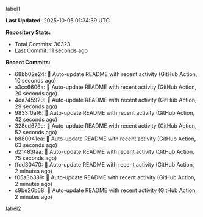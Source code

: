 
label1 
<!-- ACTIVITY_START -->
**Last Updated:** 2025-10-05 01:34:39 UTC

**Repository Stats:**
- Total Commits: 36323
- Last Commit: 11 seconds ago

**Recent Commits:**
- 68bb02e24: 🤖 Auto-update README with recent activity (GitHub Action, 10 seconds ago)
- a3cc6606a: 🤖 Auto-update README with recent activity (GitHub Action, 20 seconds ago)
- 4da745920: 🤖 Auto-update README with recent activity (GitHub Action, 29 seconds ago)
- 9833f0af6: 🤖 Auto-update README with recent activity (GitHub Action, 42 seconds ago)
- 328cd679e: 🤖 Auto-update README with recent activity (GitHub Action, 52 seconds ago)
- b880041ca: 🤖 Auto-update README with recent activity (GitHub Action, 63 seconds ago)
- d21483faa: 🤖 Auto-update README with recent activity (GitHub Action, 75 seconds ago)
- ffdd30470: 🤖 Auto-update README with recent activity (GitHub Action, 2 minutes ago)
- f05a3b389: 🤖 Auto-update README with recent activity (GitHub Action, 2 minutes ago)
- c9be26b68: 🤖 Auto-update README with recent activity (GitHub Action, 2 minutes ago)
<!-- ACTIVITY_END -->

label2

